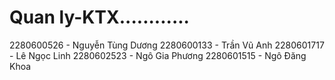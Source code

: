 # Quan ly-KTX............

2280600526 - Nguyễn Tùng Dương
2280600133 - Trần Vũ Anh
2280601717 - Lê Ngọc Linh
2280602523 - Ngô Gia Phương
2280601515 - Ngô Đăng Khoa
